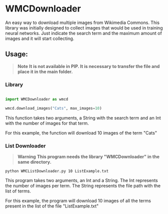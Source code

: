 # WMCDownloader
An easy way to download multiple images from Wikimedia Commons.
This library was initially designed to collect images that would be used in training neural networks.
Just indicate the search term and the maximum amount of images and it will start collecting.

## Usage:
> __Note__
> **It is not available in PIP. It is necessary to transfer the file and place it in the main folder.**

### Library

```python

import WMCDownloader as wmcd

wmcd.download_images("Cats", max_images=10)

```
This function takes two arguments, a String with the search term and an Int with the number of images for that term.

For this example, the function will download 10 images of the term "Cats"


### List Downloader

> __Warning__
> **This program needs the library "WMCDownloader" in the same directory.**

```
python WMCListDownloader.py 10 ListExample.txt

```
This program takes two arguments, an Int and a String. The Int represents the number of images per term. The String represents the file path with the list of terms.

For this example, the program will download 10 images of all the terms present in the list of the file "ListExample.txt"
